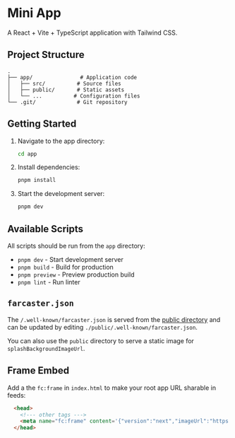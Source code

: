 # Mini App

A React + Vite + TypeScript application with Tailwind CSS.

## Project Structure

```
.
├── app/               # Application code
│   ├── src/          # Source files
│   ├── public/       # Static assets
│   └── ...          # Configuration files
└── .git/             # Git repository
```

## Getting Started

1. Navigate to the app directory:
   ```bash
   cd app
   ```

2. Install dependencies:
   ```bash
   pnpm install
   ```

3. Start the development server:
   ```bash
   pnpm dev
   ```

## Available Scripts

All scripts should be run from the `app` directory:

- `pnpm dev` - Start development server
- `pnpm build` - Build for production
- `pnpm preview` - Preview production build
- `pnpm lint` - Run linter

## `farcaster.json`

The `/.well-known/farcaster.json` is served from the [public
directory](https://vite.dev/guide/assets) and can be updated by editing
`./public/.well-known/farcaster.json`.

You can also use the `public` directory to serve a static image for `splashBackgroundImageUrl`.

## Frame Embed

Add a the `fc:frame` in `index.html` to make your root app URL sharable in feeds:

```html
  <head>
    <!--- other tags --->
    <meta name="fc:frame" content='{"version":"next","imageUrl":"https://placehold.co/900x600.png?text=Frame%20Image","button":{"title":"Open","action":{"type":"launch_frame","name":"App Name","url":"https://app.com"}}}' /> 
  </head>
```
